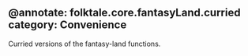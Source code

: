 @annotate: folktale.core.fantasyLand.curried
category: Convenience
---
Curried versions of the fantasy-land functions.
